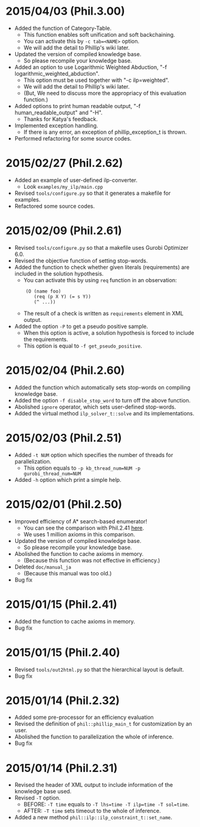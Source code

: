 # 2015/04/03 (Phil.3.00)

- Added the function of Category-Table.
    - This function enables soft unification and soft backchaining.
    - You can activate this by `-c tab=<NAME>` option.
    - We will add the detail to Phillip's wiki later.
- Updated the version of compiled knowledge base.
    - So please recompile your knowledge base.
- Added an option to use Logarithmic Weighted Abduction, "-f logarithmic_weighted_abduction".
    - This option must be used together with "-c ilp=weighted".
    - We will add the detail to Phillip's wiki later.
    - (But, We need to discuss more the appropriacy of this evaluation function.)
- Added options to print human readable output, "-f human_readable_output" and "-H".
    - Thanks for Katya's feedback.
- Implemented exception handling.
    - If there is any error, an exception of phillip_exception_t is thrown.
- Performed refactoring for some source codes.


# 2015/02/27 (Phil.2.62)

- Added an example of user-defined ilp-converter.
    - Look `examples/my_ilp/main.cpp`
- Revised `tools/configure.py` so that it generates a makefile for examples.
- Refactored some source codes.


# 2015/02/09 (Phil.2.61)

- Revised `tools/configure.py` so that a makefile uses Gurobi Optimizer 6.0.
- Revised the objective function of setting stop-words.
- Added the function to check whether given literals (requirements) are included in the solution hypothesis.
    - You can activate this by using `req` function in an observation:
    ```
        (O (name foo)
           (req (p X Y) (= s Y))
           (^ ...))
    ```
    - The result of a check is written as `requirements` element in XML output.
- Added the option `-P` to get a pseudo positive sample.
    - When this option is active, a solution hypothesis is forced to include the requirements.
    - This option is equal to `-f get_pseudo_positive`.


# 2015/02/04 (Phil.2.60)

- Added the function which automatically sets stop-words on compiling knowledge base.
- Added the option `-f disable_stop_word` to turn off the above function.
- Abolished `ignore` operator, which sets user-defined stop-words.
- Added the virtual method `ilp_solver_t::solve` and its implementations.


# 2015/02/03 (Phil.2.51)

- Added `-t NUM` option which specifies the number of threads for parallelization.
    - This option equals to `-p kb_thread_num=NUM -p gurobi_thread_num=NUM`
- Added `-h` option which print a simple help.


# 2015/02/01 (Phil.2.50)

- Improved efficiency of A* search-based enumerator!
    - You can see the comparison with Phil.2.41 [here](http://www.cl.ecei.tohoku.ac.jp/~kazeto/phillip/20150201_comparison.pdf).
    - We uses 1 million axioms in this comparison.
- Updated the version of compiled knowledge base.
    - So please recompile your knowledge base.
- Abolished the function to cache axioms in memory.
    - (Because this function was not effective in efficiency.)
- Deleted `doc/manual_ja`
    - (Because this manual was too old.)
- Bug fix


# 2015/01/15 (Phil.2.41)

- Added the function to cache axioms in memory.
- Bug fix


# 2015/01/15 (Phil.2.40)

- Revised `tools/out2html.py` so that the hierarchical layout is default.
- Bug fix


# 2015/01/14 (Phil.2.32)

- Added some pre-processor for an efficiency evaluation
- Revised the definition of `phil::phillip_main_t` for customization by an user.
- Abolished the function to parallelization the whole of inference.
- Bug fix


# 2015/01/14 (Phil.2.31)

- Revised the header of XML output to include information of the knowledge base used.
- Revised `-T` option.
    - BEFORE: `-T time` equals to `-T lhs=time -T ilp=time -T sol=time`.
    - AFTER: `-T time` sets timeout to the whole of inference.
- Added a new method `phil::ilp::ilp_constraint_t::set_name`.

